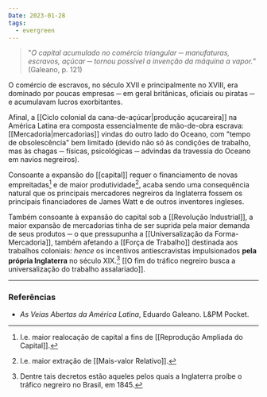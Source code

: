 ```yaml
---
Date: 2023-01-28
tags:
  - evergreen
---
```

> "*O capital acumulado no comércio triangular ─ manufaturas, escravos, açúcar ─ tornou possível a invenção da máquina a vapor.*" (Galeano, p. 121)

O comércio de escravos, no século XVII e principalmente no XVIII, era dominado por poucas empresas ─ em geral britânicas, oficiais ou piratas ─ e acumulavam lucros exorbitantes. 

Afinal, a [[Ciclo colonial da cana-de-açúcar|produção açucareira]] na América Latina era composta essencialmente de mão-de-obra escrava: [[Mercadoria|mercadorias]] vindas do outro lado do Oceano, com "tempo de obsolescência" bem limitado (devido não só às condições de trabalho, mas às chagas ─ físicas, psicológicas ─ advindas da travessia do Oceano em navios negreiros).

Consoante a expansão do [[capital]] requer o financiamento de novas empreitadas[^1] e de maior produtividade[^2], acaba sendo uma consequência natural que os principais mercadores negreiros da Inglaterra fossem os principais financiadores de James Watt e de outros inventores ingleses.

Também consoante à expansão do capital sob a [[Revolução Industrial]], a maior expansão de mercadorias tinha de ser suprida pela maior demanda de seus produtos ─ o que pressupunha a [[Universalização da Forma-Mercadoria]], também afetando a [[Força de Trabalho]] destinada aos trabalhos coloniais: *hence* os incentivos antiescravistas impulsionados **pela própria Inglaterra** no século XIX.[^3] [[O fim do tráfico negreiro busca a universalização do trabalho assalariado]].



---
### Referências
- *As Veias Abertas da América Latina*, Eduardo Galeano. L&PM Pocket.

[^1]: I.e. maior realocação de capital a fins de [[Reprodução Ampliada do Capital]].
[^2]: I.e. maior extração de [[Mais-valor Relativo]].
[^3]: Dentre tais decretos estão aqueles pelos quais a Inglaterra proíbe o tráfico negreiro no Brasil, em 1845. 
